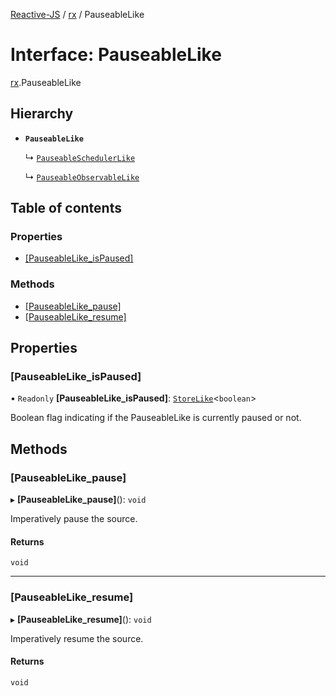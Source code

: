 [Reactive-JS](../README.md) / [rx](../modules/rx.md) / PauseableLike

# Interface: PauseableLike

[rx](../modules/rx.md).PauseableLike

## Hierarchy

- **`PauseableLike`**

  ↳ [`PauseableSchedulerLike`](concurrent.PauseableSchedulerLike.md)

  ↳ [`PauseableObservableLike`](concurrent.PauseableObservableLike.md)

## Table of contents

### Properties

- [[PauseableLike\_isPaused]](rx.PauseableLike.md#[pauseablelike_ispaused])

### Methods

- [[PauseableLike\_pause]](rx.PauseableLike.md#[pauseablelike_pause])
- [[PauseableLike\_resume]](rx.PauseableLike.md#[pauseablelike_resume])

## Properties

### [PauseableLike\_isPaused]

• `Readonly` **[PauseableLike\_isPaused]**: [`StoreLike`](rx.StoreLike.md)<`boolean`\>

Boolean flag indicating if the PauseableLike is currently paused or not.

## Methods

### [PauseableLike\_pause]

▸ **[PauseableLike_pause]**(): `void`

Imperatively pause the source.

#### Returns

`void`

___

### [PauseableLike\_resume]

▸ **[PauseableLike_resume]**(): `void`

Imperatively resume the source.

#### Returns

`void`
